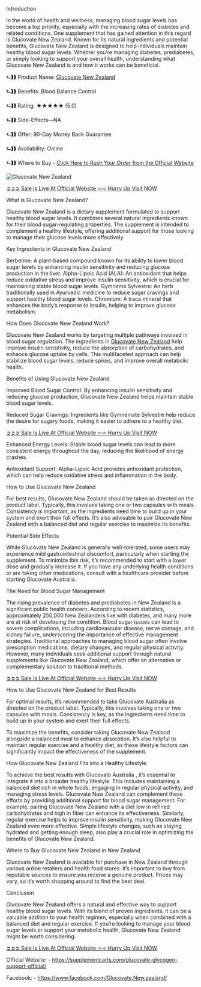 Introduction

In the world of health and wellness, managing blood sugar levels has become a top priority, especially with the increasing rates of diabetes and related conditions. One supplement that has gained attention in this regard is Glucovate New Zealand. Known for its natural ingredients and potential benefits, Glucovate New Zealand is designed to help individuals maintain healthy blood sugar levels. Whether you’re managing diabetes, prediabetes, or simply looking to support your overall health, understanding what Glucovate New Zealand is and how it works can be beneficial.

⮑❱❱ Product Name: [Glucovate New Zealand](https://supplementcarts.com/glucovate-glycogen-support-official/)

⮑❱❱ Benefits: Blood Balance Control

⮑❱❱ Rating: ★★★★★ (5.0)

⮑❱❱ Side-Effects—NA

⮑❱❱ Offer: 90-Day Money Back Guarantee

⮑❱❱ Availability: Online

⮑❱❱ Where to Buy - [Click Here to Rush Your Order from the Official Website](https://www.facebook.com/Glucovate.New.zealand/)


![Glucovate New Zealand](https://github.com/user-attachments/assets/43912836-6882-47b1-80bd-5489a8cbb753)


[➲➲➲ Sale Is Live At Official Website ➾➾ Hurry Up Visit NOW](https://supplementcarts.com/glucovate-glycogen-support-official/)


What is Glucovate New Zealand?

Glucovate New Zealand is a dietary supplement formulated to support healthy blood sugar levels. It combines several natural ingredients known for their blood sugar-regulating properties. The supplement is intended to complement a healthy lifestyle, offering additional support for those looking to manage their glucose levels more effectively.

Key Ingredients in Glucovate New Zealand

Berberine: A plant-based compound known for its ability to lower blood sugar levels by enhancing insulin sensitivity and reducing glucose production in the liver.
Alpha-Lipoic Acid (ALA): An antioxidant that helps reduce oxidative stress and improve insulin sensitivity, which is crucial for maintaining stable blood sugar levels.
Gymnema Sylvestre: An herb traditionally used in Ayurvedic medicine to reduce sugar cravings and support healthy blood sugar levels.
Chromium: A trace mineral that enhances the body’s response to insulin, helping to improve glucose metabolism.

How Does Glucovate New Zealand Work?

Glucovate New Zealand works by targeting multiple pathways involved in blood sugar regulation. The ingredients in [Glucovate New Zealand](https://healthquerys.com/glucovate-glycogen-control-au/) help improve insulin sensitivity, reduce the absorption of carbohydrates, and enhance glucose uptake by cells. This multifaceted approach can help stabilize blood sugar levels, reduce spikes, and improve overall metabolic health.

Benefits of Using Glucovate New Zealand

Improved Blood Sugar Control: By enhancing insulin sensitivity and reducing glucose production, Glucovate New Zealand helps maintain stable blood sugar levels.

Reduced Sugar Cravings: Ingredients like Gymnemate Sylvestre help reduce the desire for sugary foods, making it easier to adhere to a healthy diet.

[➲➲➲ Sale Is Live At Official Website ➾➾ Hurry Up Visit NOW](https://supplementcarts.com/glucovate-glycogen-support-official/)

Enhanced Energy Levels: Stable blood sugar levels can lead to more consistent energy throughout the day, reducing the likelihood of energy crashes.

Antioxidant Support: Alpha-Lipoic Acid provides antioxidant protection, which can help reduce oxidative stress and inflammation in the body.

How to Use Glucovate New Zealand

For best results, Glucovate New Zealand should be taken as directed on the product label. Typically, this involves taking one or two capsules with meals. Consistency is important, as the ingredients need time to build up in your system and exert their full effects. It’s also advisable to pair Glucovate New Zealand with a balanced diet and regular exercise to maximize its benefits.

Potential Side Effects

While Glucovate New Zealand is generally well-tolerated, some users may experience mild gastrointestinal discomfort, particularly when starting the supplement. To minimize this risk, it’s recommended to start with a lower dose and gradually increase it. If you have any underlying health conditions or are taking other medications, consult with a healthcare provider before starting Glucovate Australia.

The Need for Blood Sugar Management

The rising prevalence of diabetes and prediabetes in New Zealand is a significant public health concern. According to recent statistics, approximately 250,000 New Zealanders live with diabetes, and many more are at risk of developing the condition. Blood sugar issues can lead to severe complications, including cardiovascular disease, nerve damage, and kidney failure, underscoring the importance of effective management strategies.
Traditional approaches to managing blood sugar often involve prescription medications, dietary changes, and regular physical activity. However, many individuals seek additional support through natural supplements like Glucovate New Zealand, which offer an alternative or complementary solution to traditional methods.

[➲➲➲ Sale Is Live At Official Website ➾➾ Hurry Up Visit NOW](https://supplementcarts.com/glucovate-glycogen-support-official/)

How to Use Glucovate New Zealand for Best Results

For optimal results, it’s recommended to take Glucovate Australia as directed on the product label. Typically, this involves taking one or two capsules with meals. Consistency is key, as the ingredients need time to build up in your system and exert their full effects.

To maximize the benefits, consider taking Glucovate New Zealand alongside a balanced meal to enhance absorption. It’s also helpful to maintain regular exercise and a healthy diet, as these lifestyle factors can significantly impact the effectiveness of the supplement.

How Glucovate New Zealand Fits into a Healthy Lifestyle

To achieve the best results with Glucovate Australia , it’s essential to integrate it into a broader healthy lifestyle. This includes maintaining a balanced diet rich in whole foods, engaging in regular physical activity, and managing stress levels. Glucovate New Zealand can complement these efforts by providing additional support for blood sugar management.
For example, pairing Glucovate New Zealand with a diet low in refined carbohydrates and high in fiber can enhance its effectiveness. Similarly, regular exercise helps to improve insulin sensitivity, making Glucovate New Zealand even more effective. Simple lifestyle changes, such as staying hydrated and getting enough sleep, also play a crucial role in optimizing the benefits of Glucovate New Zealand.

Where to Buy Glucovate New Zealand in New Zealand

Glucovate New Zealand is available for purchase in New Zealand through various online retailers and health food stores. It’s important to buy from reputable sources to ensure you receive a genuine product. Prices may vary, so it’s worth shopping around to find the best deal.

Conclusion

Glucovate New Zealand offers a natural and effective way to support healthy blood sugar levels. With its blend of proven ingredients, it can be a valuable addition to your health regimen, especially when combined with a balanced diet and regular exercise. If you’re looking to manage your blood sugar levels or support your metabolic health, Glucovate New Zealand might be worth considering.

[➲➲➲ Sale Is Live At Official Website ➾➾ Hurry Up Visit NOW](https://supplementcarts.com/glucovate-glycogen-support-official/)


Official Website: - https://supplementcarts.com/glucovate-glycogen-support-official/

Facebook: - https://www.facebook.com/Glucovate.New.zealand/


